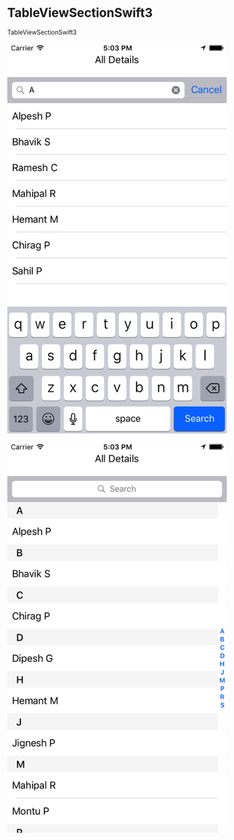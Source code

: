 # TableViewSectionSwift3
TableViewSectionSwift3

![alt tag](https://github.com/IosPower/TableViewSectionSwift3/blob/master/Simulator%20Screen%20Shot.png)

![alt tag](https://github.com/IosPower/TableViewSectionSwift3/blob/master/Simulator%20Screen%20Shot1.png)
